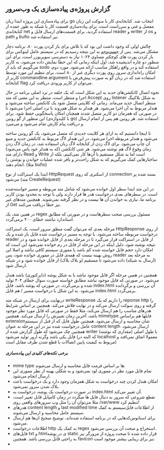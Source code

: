 ## گزارش پروژه‌ی پیاده‌سازی یک وب‌سرور 

برای پیاده‌سازی این پروژه ابتدا زبان go انتخاب شد. کتابخانه‌ی کار با سوکت این زبان مفصل و غنی و سرراست است. برای پیاده‌سازی قسمت کار با شبکه به طور عمده از کتابخانه‌ی net استفاده گردید، برای قسمت‌های ارسال فایل و reader و writer از os و path و bufio نیز استفاده شد.



چالش اولی که وجود داشت این بود که با تلاش برای باز کردن پورت ۸۰، برنامه دچار مشکل می‌شد. پس از [جست‌وجو](https://serverfault.com/a/112798) به این نتیجه رسیدیم که در سیستم عامل لینوکس برای باز کردن پورت های کوچکتر مساوی ۱۰۲۴ نیاز به دسترسی سوپریوزر است، برای این منظور دو چاره اندیشیده شد، اول اینکه زمانی که این خطا نمایش داده می‌شود، به کاربر می‌گوییم که باید از sudo استفاده کند و در واقع راهکار مناسب ارائه می‌شود. مورد دوم، امکان راه‌اندازی سرور روی پورت دیگری غیر از ۸۰ است، برای تنظیم این مورد توسط کاربر از commandline argument استفاده شد که در زبان گو به صورت پیش‌فرض با کتابخانه flag می‌توان از کاربر ورودی دریافت کرد.



نحوه اتصال کانکشن‌های جدید به این شکل است که یک حلقه در ترد اصلی برنامه در حال اجرا و منتظر است، منتظر به این معنی که متد Accept روی listener به شکل بلاکینگ منتظر اتصال جدید می‌ماند. زمانی که کلاینتی متصل شود یک کانکشن ساخته می‌شود و هندلر مربوط به آن اجرا می‌شود. هر هندلر به شکل هم‌روند با ترد اصلی اجرا می‌شود تا در صورتی که همزمان دو کاربر متصل شدند همچنان امکان پاسخگویی حفظ شود. برای این منظور از گو روتین (با کلیدواژه‌ی go) استفاده شد. هر روتین هم پس از اتمام ارسال و دریافت پیام کارش تمام می‌شود و می‌میرد.



تا اینجا دانستیم که به ازای هر کلاینت جدیدی که متصل می‌شود، یک گو روتین ساخته می‌شود و هندلر مربوطه اجرا می‌شود، در این هندلر لاگ مربوط به کانکشن جدید و منبع آن چاپ می‌شود. برای لاگ زدن از کتابخانه لاگ زبان استفاده شد، در زمان لاگ زدن زمان وقوع لاگ هم نوشته می‌شود. هر شی کانکشن (که به هندلر خود پاس می‌شود) دارای متد Read و Write است اما به شکل مستقیم با آن‌ها کار نمی‌کنیم، بلکه از ساختارهایی کمک می‌گیریم که به شکل راحت‌تر و بافر شده عملیات خواندن و نوشتن را انجام دهند. (مثلا bufio)

ابتدا یک استراکت از نوع HttpRequest از اسکنری که روی connection بسته شده پر می‌شود (متد CreateRequest)

در این متد ابتدا سطر اول خوانده می‌شود که شامل متد مربوطه و مسیر خواسته‌شده است. در سطرهای بعدی درخواست هدر ها قرار دارند ولی با توجه به محدود بودن کاربر برنامه ما، نیازی به خواندن آن ها نیست و در نظر گرفته نمی‌شوند. همچنین متدهای غیر از Get نیز خطا دریافت می‌کنند.

در همین متد، یک regex مسئول بررسی صحت سطرهاست و در صورتی که مطابق استاندارد نباشند خطای ۴۰۰ برمی‌گردد.

مرحله بعدی که می‌توان گفت منطق سرور است، یک استراکت HttpResponse از روی درخواست مربوطه ساخته می‌شود. با توجه به مسیر درخواست شده فایل باز شده و یک reader از فایل در استراکت قرار می‌گیرد تا در مرحله بعدی از فایل خوانده شود و در نتیجه نوشته شود. دلیل اینکه در این مرحله از فایل در رم خوانده نمی‌شود این است که امکان دارد حجم فایل خواسته شده کم باشد یا مموری سیستم کافی نباشد و اصلا این روش بهینه نیست که همه‌ی فایل در مموری خوانده شود، پس reader به مرحله بعد (ارسال به شبکه) داده می‌شود تا مستقیم (و بلاک بلاک) از فایل خوانده شود و در شبکه ارسال شود.

همچنین در همین مرحله اگر فایل موجود نباشد یا به شکل پوشه (دایرکتوری) باشد هندل می‌شود. در صورتی که فایل موجود نباشد مطابق خواسته صورت سوال خطای ۴۰۴ تولید شده و برمی‌گردد، در صورتی که پوشه باشد، فایل index.html آن بررسی و برگردانده می‌شود. به این شکل با درخواست مسیر / هم فایل index.html برمی‌گردد.



درنهایت برای ارسال در شبکه متد writeResponse را داریم که یک reponse http را گرفته و روی سوکت ارسال می‌کند و در نهایت فلاش می‌کند. همچنین بر اساس شرایط هدرهای مناسب را هم ارسال می‌کند، مثلا فقط در صورتی که فایل مورد نظر موجود باشد، آخرین زمان تغییرش را ارسال می‌کند. همچنین mimetype فایلها هم براساس extensionشان محاسبه و ارسال می‌شود. همچنین طول فایل که از قبل از سیستم عامل درخواست شده نیز در این مرحله به عنوان content length ارسال می‌شود. همچنین چک می‌شود که طول گزارش شده از writer (مقداری که نوشته) با طول اصلی فایل یکی باشد وگرنه ارور تولید می‌شود (که البته در localhost معمولا اتفاق نمی‌افتد و مربوط به کیفیت پایین اتصالات یا قطع شدن طرف مقابل است)



##### برخی نکته‌های کلیدی این پیاده‌سازی

+ mime type ها بر اساس فرمت فایل محاسبه و ارسال می‌شوند.
+ تمام فایل مورد نظر در مموری لود نمی‌شود و به شکلی بهینه از نظر مموری این ارسال انجام می‌شود.
+ امکان هندل کردن چند درخواست به شکل همزمان وجود دارد و یک درخواست باعث بلاک شدن سرور نمی‌شود.
+ در صورت درخواست یک پوشه، درخواست به index.html آن تغییر می‌کند.
+ نقطع شروعی که سرور به دنبال فایل ها میگردد در زمان کامپایل قابل تغییر است، مثلا می‌توان آن را مثل وب سرورهای واقعی روی /var/www تنظیم کرد!
+ هدرهای content length و last modified time از اطلاعات فایل‌سیستم به کمک سیستم عامل محاسبه و ارسال می‌شوند.
+ برای استاتوس‌کدهایی که در برنامه استفاده شده‌اند، توضیح صحیح ان‌ها هم ارسال می‌شود.
+ اطلاعات درخواست http به کمک یک regex استخراج و صحت آن بررسی می‌شود.
+ فایل‌های txt و htmlی در پوشه static قرار داده شده تا صحت پروژه از مرورگر نیز به راحتی قابل بررسی باشد. همچنین favicon نیز برای زیبایی بیشتر موجود است.
+ 